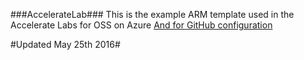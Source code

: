 ###AccelerateLab###
This is the example ARM template used in the Accelerate Labs for OSS on Azure
[And for GitHub configuration](http://www.github.com)

#Updated May 25th 2016#